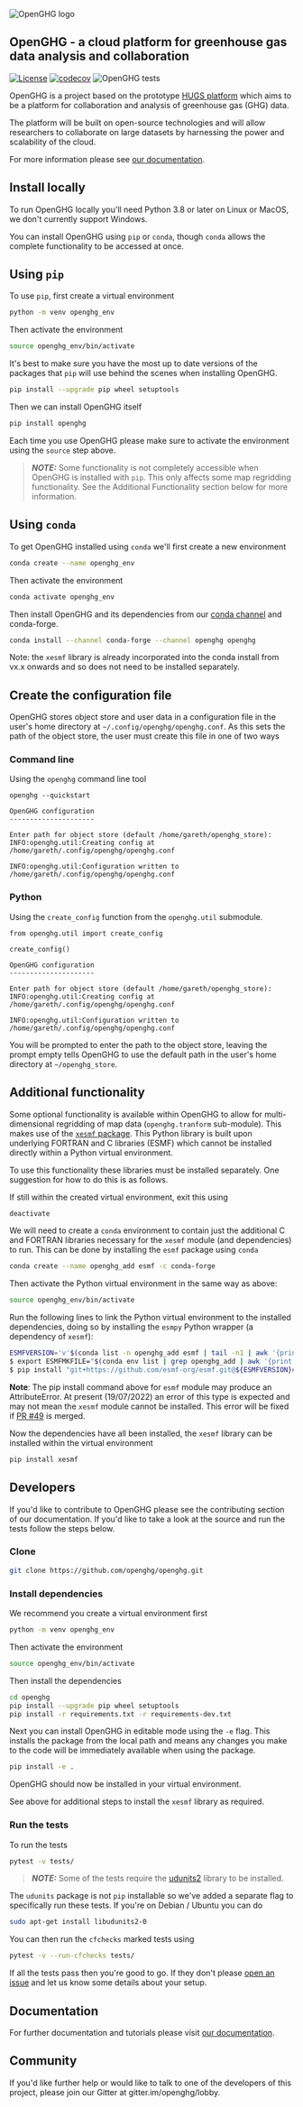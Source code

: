 ![OpenGHG logo](https://github.com/openghg/logo/raw/main/OpenGHG_Logo_Landscape.png)

## OpenGHG - a cloud platform for greenhouse gas data analysis and collaboration

[![License](https://img.shields.io/badge/License-Apache%202.0-blue.svg)](https://opensource.org/licenses/Apache-2.0) [![codecov](https://codecov.io/gh/openghg/openghg/branch/devel/graph/badge.svg)](https://codecov.io/gh/openghg/openghg) ![OpenGHG tests](https://github.com/openghg/openghg/workflows/OpenGHG%20tests/badge.svg?branch=master)

OpenGHG is a project based on the prototype [HUGS platform](https://github.com/hugs-cloud/hugs) which aims to be a platform for collaboration and analysis
of greenhouse gas (GHG) data.

The platform will be built on open-source technologies and will allow researchers to collaborate on large datasets by harnessing the
power and scalability of the cloud.

For more information please see [our documentation](https://docs.openghg.org/).

## Install locally

To run OpenGHG locally you'll need Python 3.8 or later on Linux or MacOS, we don't currently support Windows.

You can install OpenGHG using `pip` or `conda`, though `conda` allows the complete functionality to be accessed at once.

## Using `pip`

To use `pip`, first create a virtual environment

```bash
python -m venv openghg_env
```

Then activate the environment

```bash
source openghg_env/bin/activate
```

It's best to make sure you have the most up to date versions of the packages that `pip` will use behind the scenes when installing OpenGHG.

```bash
pip install --upgrade pip wheel setuptools
```

Then we can install OpenGHG itself

```bash
pip install openghg
```

Each time you use OpenGHG please make sure to activate the environment using the `source` step above.


> **_NOTE:_**  Some functionality is not completely accessible when OpenGHG is installed with `pip`. This only affects some map regridding functionality. See the Additional Functionality section below for more information.

## Using `conda`

To get OpenGHG installed using `conda` we'll first create a new environment

```bash
conda create --name openghg_env
```

Then activate the environment

```bash
conda activate openghg_env
```

Then install OpenGHG and its dependencies from our [conda channel](https://anaconda.org/openghg/openghg)
and conda-forge.

```bash
conda install --channel conda-forge --channel openghg openghg
```

Note: the `xesmf` library is already incorporated into the conda install from vx.x onwards and so does not need to be installed separately.

## Create the configuration file

OpenGHG stores object store and user data in a configuration file in the user's home directory at `~/.config/openghg/openghg.conf`. As this sets the path of the object store, the user must
create this file in one of two ways

### Command line

Using the `openghg` command line tool

```
openghg --quickstart

OpenGHG configuration
---------------------

Enter path for object store (default /home/gareth/openghg_store):
INFO:openghg.util:Creating config at /home/gareth/.config/openghg/openghg.conf

INFO:openghg.util:Configuration written to /home/gareth/.config/openghg/openghg.conf
```

### Python

Using the `create_config` function from the `openghg.util` submodule.

```
from openghg.util import create_config

create_config()

OpenGHG configuration
---------------------

Enter path for object store (default /home/gareth/openghg_store):
INFO:openghg.util:Creating config at /home/gareth/.config/openghg/openghg.conf

INFO:openghg.util:Configuration written to /home/gareth/.config/openghg/openghg.conf
```

You will be prompted to enter the path to the object store, leaving the prompt empty tells OpenGHG to use the default path in the user's home directory at `~/openghg_store`.

## Additional functionality

Some optional functionality is available within OpenGHG to allow for multi-dimensional regridding of map data (`openghg.tranform` sub-module). This makes use of the [`xesmf` package](https://xesmf.readthedocs.io/en/latest/). This Python library is built upon underlying FORTRAN and C libraries (ESMF) which cannot be installed directly within a Python virtual environment.

To use this functionality these libraries must be installed separately. One suggestion for how to do this is as follows.

If still within the created virtual environment, exit this using
```bash
deactivate
```

We will need to create a `conda` environment to contain just the additional C and FORTRAN libraries necessary for the `xesmf` module (and dependencies) to run. This can be done by installing the `esmf` package using `conda`
```bash
conda create --name openghg_add esmf -c conda-forge
```

Then activate the Python virtual environment in the same way as above:
```bash
source openghg_env/bin/activate
```

Run the following lines to link the Python virtual environment to the installed dependencies, doing so by installing the `esmpy` Python wrapper (a dependency of `xesmf`):
```bash
ESMFVERSION='v'$(conda list -n openghg_add esmf | tail -n1 | awk '{print $2}')
$ export ESMFMKFILE="$(conda env list | grep openghg_add | awk '{print $2}')/lib/esmf.mk"
$ pip install "git+https://github.com/esmf-org/esmf.git@${ESMFVERSION}#subdirectory=src/addon/ESMPy/"
```

**Note**: The pip install command above for `esmf` module may produce an AttributeError. At present (19/07/2022) an error of this type is expected and may not mean the `xesmf` module cannot be installed. This error will be fixed if [PR #49](https://github.com/esmf-org/esmf/pull/49) is merged.

Now the dependencies have all been installed, the `xesmf` library can be installed within the virtual environment

```bash
pip install xesmf
```

## Developers

If you'd like to contribute to OpenGHG please see the contributing section of our documentation. If you'd like to take a look at the source and run the tests follow the steps below.

### Clone

```bash
git clone https://github.com/openghg/openghg.git
```

### Install dependencies

We recommend you create a virtual environment first

```bash
python -m venv openghg_env
```

Then activate the environment

```bash
source openghg_env/bin/activate
```

Then install the dependencies

```bash
cd openghg
pip install --upgrade pip wheel setuptools
pip install -r requirements.txt -r requirements-dev.txt
```

Next you can install OpenGHG in editable mode using the `-e` flag. This installs the package from
the local path and means any changes you make to the code will be immediately available when
using the package.

```bash
pip install -e .
```

OpenGHG should now be installed in your virtual environment.

See above for additional steps to install the `xesmf` library as required.

### Run the tests

To run the tests

```bash
pytest -v tests/
```

> **_NOTE:_**  Some of the tests require the [udunits2](https://www.unidata.ucar.edu/software/udunits/) library to be installed.

The `udunits` package is not `pip` installable so we've added a separate flag to specifically run these tests. If you're on Debian / Ubuntu you can do

```bash
sudo apt-get install libudunits2-0
```

You can then run the `cfchecks` marked tests using

```bash
pytest -v --run-cfchecks tests/
```

If all the tests pass then you're good to go. If they don't please [open an issue](https://github.com/openghg/openghg/issues/new) and let us
know some details about your setup.

## Documentation

For further documentation and tutorials please visit [our documentation](https://docs.openghg.org/).

## Community

If you'd like further help or would like to talk to one of the developers of this project, please join
our Gitter at gitter.im/openghg/lobby.
